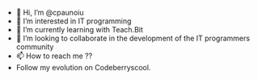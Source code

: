 - 👋 Hi, I’m @cpaunoiu
- 👀 I’m interested in IT programming
- 🌱 I’m currently learning with Teach.Bit
- 💞️ I’m looking to collaborate in the development of the IT programmers community
- 📫 How to reach me ??
- Follow my evolution on Codeberryscool.
<!---
cpaunoiu/cpaunoiu is a ✨ special ✨ repository because its `README.md` (this file) appears on your GitHub profile.
You can click the Preview link to take a look at your changes.
--->
